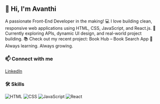 ## 👋 Hi, I'm Avanthi

 A passionate Front-End Developer in the making!
💻 I love building clean, responsive web applications using HTML, CSS, JavaScript, and React.js.
🚀 Currently exploring APIs, dynamic UI design, and real-world project building.
📚 Check out my recent project: Book Hub – Book Search App
🌱 Always learning. Always growing.

### 📫 Connect with me
[LinkedIn](https://www.linkedin.com/in/your-profile/)  


### 🛠️ Skills
![HTML](https://img.shields.io/badge/-HTML5-orange?style=flat-square&logo=html5)
![CSS](https://img.shields.io/badge/-CSS3-blue?style=flat-square&logo=css3)
![JavaScript](https://img.shields.io/badge/-JavaScript-yellow?style=flat-square&logo=javascript)
![React](https://img.shields.io/badge/-React-blue?style=flat-square&logo=react)
